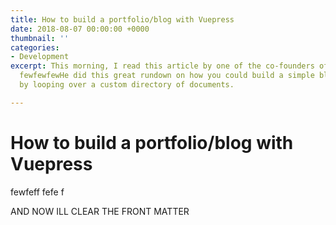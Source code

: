 ```yaml
---
title: How to build a portfolio/blog with Vuepress
date: 2018-08-07 00:00:00 +0000
thumbnail: ''
categories:
- Development
excerpt: This morning, I read this article by one of the co-founders of Snipcart.
  fewfewfewHe did this great rundown on how you could build a simple blog with Vuepress
  by looping over a custom directory of documents.

---
```

# How to build a portfolio/blog with Vuepress
fewfeff
fefe
f

AND NOW ILL CLEAR THE FRONT MATTER